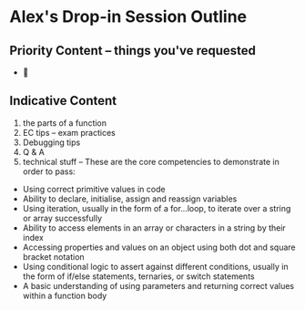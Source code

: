 # Alex's Drop-in Session Outline

## Priority Content – things you've requested

- 🙅

## Indicative Content

1. the parts of a function
2. EC tips – exam practices
3. Debugging tips
4. Q & A
5. technical stuff – These are the core competencies to demonstrate in order to pass:

- Using correct primitive values in code
- Ability to declare, initialise, assign and reassign variables
- Using iteration, usually in the form of a for…loop, to iterate over a string or array successfully
- Ability to access elements in an array or characters in a string by their index
- Accessing properties and values on an object using both dot and square bracket notation
- Using conditional logic to assert against different conditions, usually in the form of if/else statements, ternaries, or switch statements
- A basic understanding of using parameters and returning correct values within a function body
